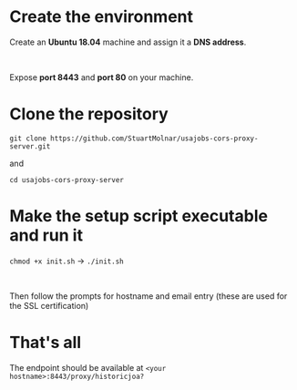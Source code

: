 # Create the environment

Create an **Ubuntu 18.04** machine and assign it a **DNS address**.

<br>

Expose **port 8443** and **port 80** on your machine.

# Clone the repository
```git clone https://github.com/StuartMolnar/usajobs-cors-proxy-server.git```

and

```cd usajobs-cors-proxy-server```

# Make the setup script executable and run it
```chmod +x init.sh``` -> ```./init.sh```

<br>

Then follow the prompts for hostname and email entry (these are used for the SSL certification)

# That's all
The endpoint should be available at 
```<your hostname>:8443/proxy/historicjoa?```